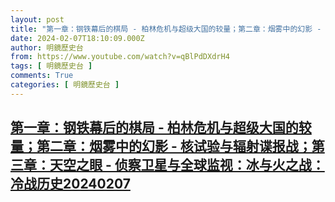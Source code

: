 ```yaml
---
layout: post
title: "第一章：钢铁幕后的棋局 - 柏林危机与超级大国的较量；第二章：烟雾中的幻影 - 核试验与辐射谍报战；第三章：天空之眼 - 侦察卫星与全球监视：冰与火之战：冷战历史20240207"
date: 2024-02-07T18:10:09.000Z
author: 明鏡歷史台
from: https://www.youtube.com/watch?v=qBlPdDXdrH4
tags: [ 明鏡歷史台 ]
comments: True
categories: [ 明鏡歷史台 ]
---
```

<!--1707329409000-->
[第一章：钢铁幕后的棋局 - 柏林危机与超级大国的较量；第二章：烟雾中的幻影 - 核试验与辐射谍报战；第三章：天空之眼 - 侦察卫星与全球监视：冰与火之战：冷战历史20240207](https://www.youtube.com/watch?v=qBlPdDXdrH4)
------

<div>

</div>
